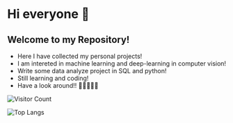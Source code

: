 # Hi everyone 👋
## Welcome to my Repository!

- Here I have collected my personal projects!
- I am intereted in machine learning and deep-learning in computer vision!
- Write some data analyze project in SQL and python!
- Still learning and coding!
- Have a look around!! 🙌🏻🙌🏻😜
<!--
**Bing0222/Bing0222** is a ✨ _special_ ✨ repository because its `README.md` (this file) appears on your GitHub profile.

Here are some ideas to get you started:

- 🔭 I’m currently working on ...
- 🌱 I’m currently learning ...
- 👯 I’m looking to collaborate on ...
- 🤔 I’m looking for help with ...
- 💬 Ask me about ...
- 📫 How to reach me: ...
- 😄 Pronouns: ...
- ⚡ Fun fact: ...
-->

![Visitor Count](https://profile-counter.glitch.me/Bing0222/count.svg)


![Top Langs](https://github-readme-stats.vercel.app/api/top-langs/?username=Bing0222&layout=compact&theme=tokyonight)
